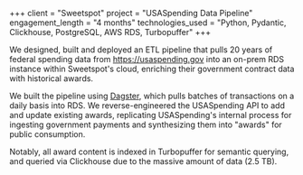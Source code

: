 +++
client = "Sweetspot"
project = "USASpending Data Pipeline"
engagement_length = "4 months"
technologies_used = "Python, Pydantic, Clickhouse, PostgreSQL, AWS RDS, Turbopuffer"
+++

We designed, built and deployed an ETL pipeline that pulls 20 years of federal spending data from https://usaspending.gov into an on-prem RDS instance within Sweetspot's cloud, enriching their government contract data with historical awards.

We built the pipeline using [Dagster](https://dagster.io), which pulls batches of transactions on a daily basis into RDS. We reverse-engineered the USASpending API to add and update existing awards, replicating USASpending's internal process for ingesting government payments and synthesizing them into "awards" for public consumption.

Notably, all award content is indexed in Turbopuffer for semantic querying, and queried via Clickhouse due to the massive amount of data (2.5 TB).